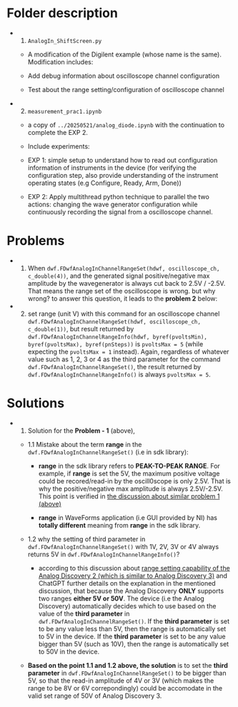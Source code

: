 # Folder description

- 1. `AnalogIn_ShiftScreen.py` 

  - A modification of the Digilent example (whose name is the same). Modification includes:

   - Add debug information about oscilloscope channel configuration

   - Test about the range setting/configuration of oscilloscope channel

- 2. `measurement_prac1.ipynb`

  - a copy of `../20250521/analog_diode.ipynb` with the continuation to complete the EXP 2.

  - Include experiments:

   - EXP 1: simple setup to understand how to read out configuration information of instruments in the device (for verifying the configuration step, also provide understanding of the instrument operating states (e.g Configure, Ready, Arm, Done))

   - EXP 2: Apply multithread python technique to parallel the two actions: changing the wave generator configuration while continuously recording the signal from a oscilloscope channel.


# Problems

- 1. When `dwf.FDwfAnalogInChannelRangeSet(hdwf, oscilloscope_ch, c_double(4))`, and the generated signal positive/negative max amplitude by the wavegenerator is always cut back to 2.5V / -2.5V. That means the range set of the oscilloscope is wrong. but why wrong? to answer this question, it leads to the **problem 2** below: 

- 2. set range (unit V) with this command for an oscilloscope channel `dwf.FDwfAnalogInChannelRangeSet(hdwf, oscilloscope_ch, c_double(1))`, but result returned by `dwf.FDwfAnalogInChannelRangeInfo(hdwf, byref(pvoltsMin), byref(pvoltsMax), byref(pnSteps))` is `pvoltsMax = 5` (while expecting the `pvoltsMax = 1` instead). Again, regardless of whatever value such as 1, 2, 3 or 4 as the third parameter for the command `dwf.FDwfAnalogInChannelRangeSet()`, the result returned by `dwf.FDwfAnalogInChannelRangeInfo()` is always `pvoltsMax = 5`.

# Solutions

- 1. Solution for the **Problem - 1** (above),

  - 1.1 Mistake about the term **range** in the `dwf.FDwfAnalogInChannelRangeSet()` (i.e in sdk library):

    - **range** in the sdk library refers to **PEAK-TO-PEAK RANGE**. For example, if **range** is set the 5V, the maximum positive voltage could be recored/read-in by the oscill0scope is only 2.5V. That is why the positive/negative max amplitude is always 2.5V/-2.5V. This point is verified in [the discussion about similar problem 1 (above)](https://forum.digilent.com/topic/18231-waveforms-sdk-3115-data-aquisition-and-signal-generation-questions/s)

    - **range** in WaveForms application (i.e GUI provided by NI) has **totally different** meaning from **range** in the sdk library.

  - 1.2 why the setting of third parameter in `dwf.FDwfAnalogInChannelRangeSet()` with 1V, 2V, 3V or 4V always returns 5V in `dwf.FDwfAnalogInChannelRangeInfo()`?

    - according to this discussion about [range setting capability of the Analog Discovery 2 (which is similar to Analog Discovery 3)](https://forum.digilent.com/topic/18700-problem-setting-ch-2-voltage-range-ad2/) and ChatGPT further details on the explanation in the mentioned discussion, that because the Analog Discovery **ONLY** supports two ranges **either 5V or 50V**. The device (i.e the Analog Discovery) automatically decides which to use based on the value of the **third parameter** in  `dwf.FDwfAnalogInChannelRangeSet()`. If the **third parameter** is set to be any value less than 5V, then the range is automatically set to 5V in the device. If the **third parameter** is set to be any value bigger than 5V (such as 10V), then the range is automatically set to 50V in the device.

  - **Based on the point 1.1 and 1.2 above, the solution** is to set the **third parameter** in  `dwf.FDwfAnalogInChannelRangeSet()` to be bigger than 5V, so that the read-in amplitude of 4V or 3V (which makes the range to be 8V or 6V correpondingly) could be accomodate in the valid set range of 50V of Analog Discovery 3.